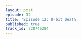 ```yaml
---
layout: post
episode: 12
title: 'Episode 12: 8-bit Death'
published: true
track_id: 228746284
---
```

<div class='list post-player' track='{{page.track_id}}'></div>